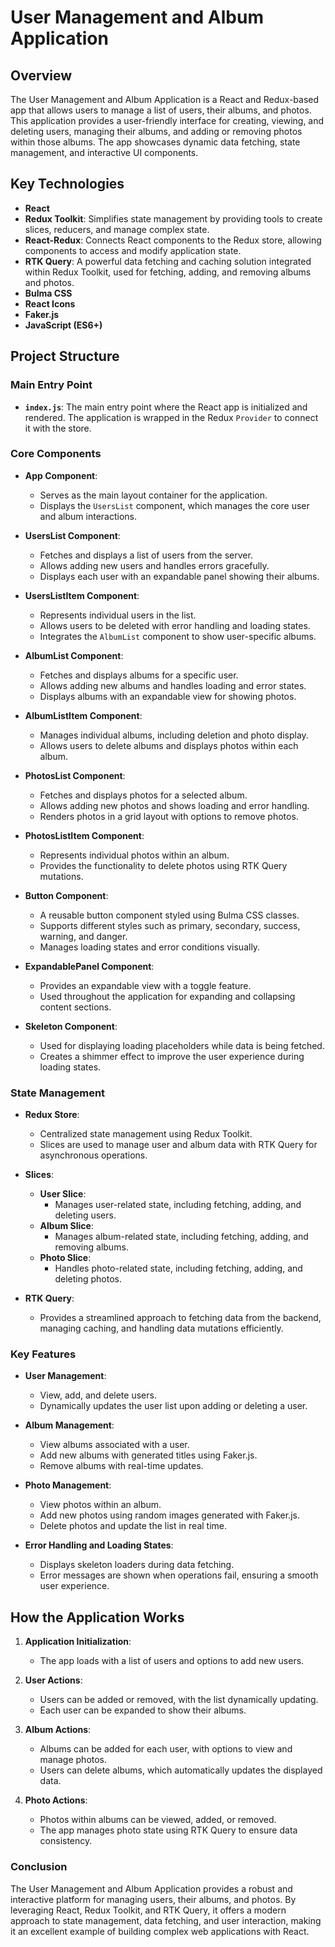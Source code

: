 # User Management and Album Application

## Overview

The User Management and Album Application is a React and Redux-based app that allows users to manage a list of users, their albums, and photos. This application provides a user-friendly interface for creating, viewing, and deleting users, managing their albums, and adding or removing photos within those albums. The app showcases dynamic data fetching, state management, and interactive UI components.

## Key Technologies

- **React**
- **Redux Toolkit**: Simplifies state management by providing tools to create slices, reducers, and manage complex state.
- **React-Redux**: Connects React components to the Redux store, allowing components to access and modify application state.
- **RTK Query**: A powerful data fetching and caching solution integrated within Redux Toolkit, used for fetching, adding, and removing albums and photos.
- **Bulma CSS**
- **React Icons**
- **Faker.js**
- **JavaScript (ES6+)**

## Project Structure

### Main Entry Point

- **`index.js`**: The main entry point where the React app is initialized and rendered. The application is wrapped in the Redux `Provider` to connect it with the store.

### Core Components

- **App Component**:
  - Serves as the main layout container for the application.
  - Displays the `UsersList` component, which manages the core user and album interactions.

- **UsersList Component**:
  - Fetches and displays a list of users from the server.
  - Allows adding new users and handles errors gracefully.
  - Displays each user with an expandable panel showing their albums.

- **UsersListItem Component**:
  - Represents individual users in the list.
  - Allows users to be deleted with error handling and loading states.
  - Integrates the `AlbumList` component to show user-specific albums.

- **AlbumList Component**:
  - Fetches and displays albums for a specific user.
  - Allows adding new albums and handles loading and error states.
  - Displays albums with an expandable view for showing photos.

- **AlbumListItem Component**:
  - Manages individual albums, including deletion and photo display.
  - Allows users to delete albums and displays photos within each album.

- **PhotosList Component**:
  - Fetches and displays photos for a selected album.
  - Allows adding new photos and shows loading and error handling.
  - Renders photos in a grid layout with options to remove photos.

- **PhotosListItem Component**:
  - Represents individual photos within an album.
  - Provides the functionality to delete photos using RTK Query mutations.

- **Button Component**:
  - A reusable button component styled using Bulma CSS classes.
  - Supports different styles such as primary, secondary, success, warning, and danger.
  - Manages loading states and error conditions visually.

- **ExpandablePanel Component**:
  - Provides an expandable view with a toggle feature.
  - Used throughout the application for expanding and collapsing content sections.

- **Skeleton Component**:
  - Used for displaying loading placeholders while data is being fetched.
  - Creates a shimmer effect to improve the user experience during loading states.

### State Management

- **Redux Store**:
  - Centralized state management using Redux Toolkit.
  - Slices are used to manage user and album data with RTK Query for asynchronous operations.

- **Slices**:
  - **User Slice**:
    - Manages user-related state, including fetching, adding, and deleting users.
  - **Album Slice**:
    - Manages album-related state, including fetching, adding, and removing albums.
  - **Photo Slice**:
    - Handles photo-related state, including fetching, adding, and deleting photos.

- **RTK Query**:
  - Provides a streamlined approach to fetching data from the backend, managing caching, and handling data mutations efficiently.

### Key Features

- **User Management**:
  - View, add, and delete users.
  - Dynamically updates the user list upon adding or deleting a user.

- **Album Management**:
  - View albums associated with a user.
  - Add new albums with generated titles using Faker.js.
  - Remove albums with real-time updates.

- **Photo Management**:
  - View photos within an album.
  - Add new photos using random images generated with Faker.js.
  - Delete photos and update the list in real time.

- **Error Handling and Loading States**:
  - Displays skeleton loaders during data fetching.
  - Error messages are shown when operations fail, ensuring a smooth user experience.

## How the Application Works

1. **Application Initialization**:
   - The app loads with a list of users and options to add new users.

2. **User Actions**:
   - Users can be added or removed, with the list dynamically updating.
   - Each user can be expanded to show their albums.

3. **Album Actions**:
   - Albums can be added for each user, with options to view and manage photos.
   - Users can delete albums, which automatically updates the displayed data.

4. **Photo Actions**:
   - Photos within albums can be viewed, added, or removed.
   - The app manages photo state using RTK Query to ensure data consistency.

### Conclusion

The User Management and Album Application provides a robust and interactive platform for managing users, their albums, and photos. By leveraging React, Redux Toolkit, and RTK Query, it offers a modern approach to state management, data fetching, and user interaction, making it an excellent example of building complex web applications with React.